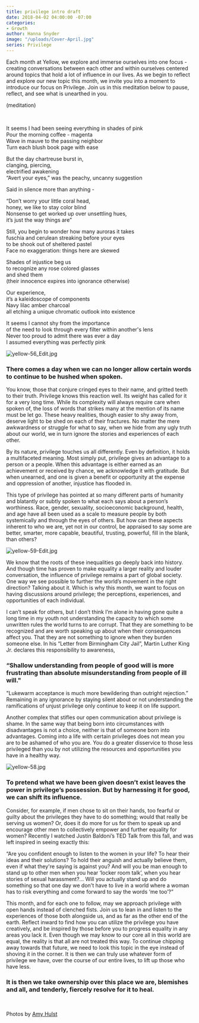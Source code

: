 ```yaml
---
title: privilege intro draft
date: 2018-04-02 04:00:00 -07:00
categories:
- Growth
author: Hanna Snyder
image: "/uploads/Cover-April.jpg"
series: Privilege
---
```


Each month at Yellow, we explore and immerse ourselves into one focus - creating conversations between each other and within ourselves centered around topics that hold a lot of influence in our lives. As we begin to reflect and explore our new topic this month, we invite you into a moment to introduce our focus on Privilege. Join us in this meditation below to pause, reflect, and see what is unearthed in you.

(meditation)

<br>

It seems I had been seeing everything in shades of pink  
Pour the morning coffee - magenta  
Wave in mauve to the passing neighbor  
Turn each blush book page with ease

But the day chartreuse burst in,  
clanging, piercing,  
electrified awakening  
“Avert your eyes,” was the peachy, uncanny suggestion

Said in silence more than anything -

“Don’t worry your little coral head,  
honey, we like to stay color blind  
Nonsense to get worked up over unsettling hues,  
it’s just the way things are”

Still, you begin to wonder how many auroras it takes  
fuschia and cerulean streaking before your eyes  
to be shook out of sheltered pastel  
Face no exaggeration: things here are skewed

Shades of injustice beg us  
to recognize any rose colored glasses  
and shed them  
(their innocence expires into ignorance otherwise)

Our experience,  
it’s a kaleidoscope of components  
Navy lilac amber charcoal  
all etching a unique chromatic outlook into existence

It seems I cannot shy from the importance  
of the need to look through every filter within another's lens  
Never too proud to admit there was ever a day  
I assumed everything was perfectly pink

![yellow-56_Edit.jpg](/uploads/yellow-56_Edit.jpg)

### There comes a day when we can no longer allow certain words to continue to be hushed when spoken.

You know, those that conjure cringed eyes to their name, and gritted teeth to their truth. Privilege knows this reaction well. Its weight has called for it for a very long time. While its complexity will always require care when spoken of, the loss of words that strikes many at the mention of its name must be let go. These heavy realities, though easier to shy away from, deserve light to be shed on each of their fractures. No matter the mere awkwardness or struggle for what to say, when we hide from any ugly truth about our world, we in turn ignore the stories and experiences of each other.

By its nature, privilege touches us all differently. Even by definition, it holds a multifaceted meaning. Most simply put, privilege gives an advantage to a person or a people. When this advantage is either earned as an achievement or received by chance, we acknowledge it with gratitude. But when unearned, and one is given a benefit or opportunity at the expense and oppression of another, injustice has flooded in.

This type of privilege has pointed at so many different parts of humanity and blatantly or subtly spoken to what each says about a person’s worthiness. Race, gender, sexuality, socioeconomic background, health, and age have all been used as a scale to measure people by both systemically and through the eyes of others. But how can these aspects inherent to who we are, yet not in our control, be appraised to say some are better, smarter, more capable, beautiful, trusting, powerful, fill in the blank, than others?

![yellow-59-Edit.jpg](/uploads/yellow-59-Edit.jpg)

We know that the roots of these inequalities go deeply back into history. And though time has proven to make equality a larger reality and louder conversation, the influence of privilege remains a part of global society. One way we see possible to further the world’s movement in the right direction? Talking about it. Which is why this month, we want to focus on having discussions around privilege; the perceptions, experiences, and opportunities of each individual.

I can’t speak for others, but I don’t think I’m alone in having gone quite a long time in my youth not understanding the capacity to which some unwritten rules the world turns to are corrupt. That they are something to be recognized and are worth speaking up about when their consequences affect you. That they are not something to ignore when they burden someone else. In his “Letter from Birmingham City Jail”, Martin Luther King Jr. declares this responsibility to awareness,

### “Shallow understanding from people of good will is more frustrating than absolute misunderstanding from people of ill will."

"Lukewarm acceptance is much more bewildering than outright rejection.” Remaining in any ignorance by staying silent about or not understanding the ramifications of unjust privilege only continue to keep it on life support.

Another complex that stifles our open communication about privilege is shame. In the same way that being born into circumstances with disadvantages is not a choice, neither is that of someone born into advantages. Coming into a life with certain privileges does not mean you are to be ashamed of who you are. You do a greater disservice to those less privileged than you by not utilizing the resources and opportunities you have in a healthy way.

![yellow-58.jpg](/uploads/yellow-58.jpg)

### To pretend what we have been given doesn’t exist leaves the power in privilege’s possession. But by harnessing it for good, we can shift its influence.

Consider, for example, if men chose to sit on their hands, too fearful or guilty about the privileges they have to do something; would that really be serving us women? Or, does it do more for us for them to speak up and encourage other men to collectively empower and further equality for women? Recently I watched Justin Baldoni’s TED Talk from this fall, and was left inspired in seeing exactly this:

“Are you confident enough to listen to the women in your life? To hear their ideas and their solutions? To hold their anguish and actually believe them, even if what they're saying is against you? And will you be man enough to stand up to other men when you hear ‘locker room talk’, when you hear stories of sexual harassment?... Will you actually stand up and do something so that one day we don't have to live in a world where a woman has to risk everything and come forward to say the words ‘me too’?”

This month, and for each one to follow, may we approach privilege with open hands instead of clenched fists. Join us to lean in and listen to the experiences of those both alongside us, and as far as the other end of the earth. Reflect inward to find how you can utilize the privilege you have creatively, and be inspired by those before you to progress equality in any areas you lack it. Even though we may know to our core all in this world are equal, the reality is that all are not treated this way. To continue chipping away towards that future, we need to look this topic in the eye instead of shoving it in the corner. It is then we can truly use whatever form of privilege we have, over the course of our entire lives, to lift up those who have less.

### It is then we take ownership over this place we are, blemishes and all, and tenderly, fiercely resolve for it to heal.

<br>

Photos by [Amy Hulst](https://www.forcollective.com/)